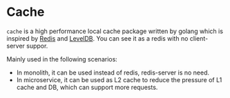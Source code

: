 # Cache

`cache` is a high performance local cache package written by golang which is inspired by [Redis](https://github.com/redis/redis) and [LevelDB](https://github.com/google/leveldb). You can see it as a redis with no client-server suppor.

Mainly used in the following scenarios:

- In monolith, it can be used instead of redis, redis-server is no need.
- In microservice, it can be used as L2 cache to reduce the pressure of L1 cache and DB, which can support more requests.
